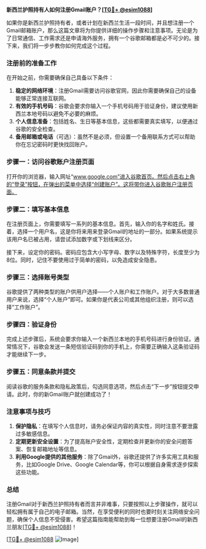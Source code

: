 **新西兰护照持有人如何注册Gmail账户？[[TG💪+ @esim1088](https://t.me/s/esim1088)]**

如果你是新西兰护照持有者，或者计划在新西兰生活一段时间，并且想注册一个Gmail邮箱账户，那么这篇文章将为你提供详细的操作步骤和注意事项。无论是为了日常通信、工作需求还是申请海外服务，拥有一个谷歌邮箱都是必不可少的。接下来，我们将一步步教你如何完成这个过程。

### 注册前的准备工作

在开始之前，你需要确保自己具备以下条件：

1. **稳定的网络环境**：注册Gmail需要访问谷歌官网，因此你需要确保自己的设备能够正常连接互联网。
2. **有效的手机号码**：谷歌会要求你输入一个手机号码用于验证身份，建议使用新西兰本地号码以避免不必要的麻烦。
3. **个人信息准备**：包括姓名、生日等基本信息，这些都需要真实填写，以便通过谷歌的安全检查。
4. **备用邮箱或电话**（可选）：虽然不是必须，但设置一个备用联系方式可以帮助你在忘记密码时更快找回账户。

### 步骤一：访问谷歌账户注册页面

打开你的浏览器，输入网址“www.google.com”进入谷歌首页。然后点击右上角的“登录”按钮，在弹出的菜单中选择“创建账户”。这将带你进入谷歌账户注册页面。

### 步骤二：填写基本信息

在注册页面上，你需要填写一系列的基本信息。首先，输入你的名字和姓氏。接着，选择一个用户名，这是你将来用来登录Gmail的地址的一部分。如果系统提示该用户名已被占用，请尝试添加数字或下划线来区分。

接下来，设定你的密码。密码应包含大小写字母、数字以及特殊字符，长度至少为8位。同时，记住不要使用过于简单的密码，以免造成安全隐患。

### 步骤三：选择账号类型

谷歌提供了两种类型的账户供用户选择——个人账户和工作账户。对于大多数普通用户来说，选择“个人账户”即可。如果你是代表公司或其他组织注册，则可以选择“工作账户”。

### 步骤四：验证身份

完成上述步骤后，系统会要求你输入一个新西兰本地的手机号码进行身份验证。通常情况下，谷歌会发送一条短信验证码到你的手机上，你需要正确输入这条验证码才能继续下一步。

### 步骤五：同意条款并提交

阅读谷歌的服务条款和隐私政策后，勾选同意选项，然后点击“下一步”按钮提交申请。此时，你的新Gmail账户就创建成功了！

### 注意事项与技巧

1. **保护隐私**：在填写个人信息时，请务必保证内容的真实性，同时注意不要泄露过多敏感信息。
2. **定期更新安全设置**：为了提高账户安全性，定期检查并更新你的安全问题答案、恢复邮箱地址等信息。
3. **利用Google提供的其他服务**：除了Gmail外，谷歌还提供了许多实用工具和服务，比如Google Drive、Google Calendar等，你可以根据自身需求逐步探索这些功能。

### 总结

注册Gmail对于新西兰护照持有者而言并非难事，只要按照以上步骤操作，就可以轻松拥有属于自己的电子邮箱。当然，在享受便利的同时也要时刻关注网络安全问题，确保个人信息不受侵害。希望这篇指南能帮助到每一位想要注册Gmail的新西兰朋友[[TG💪+ @esim1088](https://t.me/s/esim1088)]！

[[TG💪+ @esim1088](https://t.me/s/esim1088) ![Image](https://i.postimg.cc/4NQfJmqS/Snipaste-2025-05-13-00-14-12.png)]
